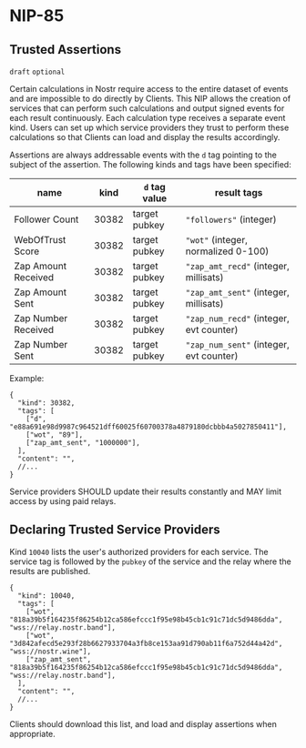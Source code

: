 NIP-85
======

Trusted Assertions
------------------

`draft` `optional`

Certain calculations in Nostr require access to the entire dataset of events and are impossible to do directly by Clients. This NIP allows the creation of services that can perform such calculations and output signed events for each result continuously. Each calculation type receives a separate event kind. Users can set up which service providers they trust to perform these calculations so that Clients can load and display the results accordingly.

Assertions are always addressable events with the `d` tag pointing to the subject of the assertion. The following kinds and tags have been specified:

| name                 | kind  | `d` tag value | result tags                             | 
| -------------------- | ----- | ------------- | --------------------------------------- |
| Follower Count       | 30382 | target pubkey | `"followers"` (integer)                 | 
| WebOfTrust Score     | 30382 | target pubkey | `"wot"` (integer, normalized 0-100)     | 
| Zap Amount Received  | 30382 | target pubkey | `"zap_amt_recd"` (integer, millisats)   | 
| Zap Amount Sent      | 30382 | target pubkey | `"zap_amt_sent"` (integer, millisats)   | 
| Zap Number Received  | 30382 | target pubkey | `"zap_num_recd"` (integer, evt counter) | 
| Zap Number Sent      | 30382 | target pubkey | `"zap_num_sent"` (integer, evt counter) | 

Example: 

```jsonc
{
  "kind": 30382,
  "tags": [
    ["d", "e88a691e98d9987c964521dff60025f60700378a4879180dcbbb4a5027850411"],
    ["wot", "89"],
    ["zap_amt_sent", "1000000"],
  ],
  "content": "",
  //...
}
```

Service providers SHOULD update their results constantly and MAY limit access by using paid relays.

## Declaring Trusted Service Providers

Kind `10040` lists the user's authorized providers for each service. The service tag is followed by the `pubkey` of the service and the relay where the results are published.

```jsonc
{
  "kind": 10040,
  "tags": [
    ["wot", "818a39b5f164235f86254b12ca586efccc1f95e98b45cb1c91c71dc5d9486dda", "wss://relay.nostr.band"],
    ["wot", "3d842afecd5e293f28b6627933704a3fb8ce153aa91d790ab11f6a752d44a42d", "wss://nostr.wine"],
    ["zap_amt_sent", "818a39b5f164235f86254b12ca586efccc1f95e98b45cb1c91c71dc5d9486dda", "wss://relay.nostr.band"],
  ],
  "content": "",
  //...
}
```

Clients should download this list, and load and display assertions when appropriate. 
